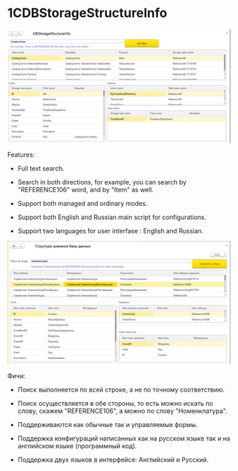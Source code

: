 # 1CDBStorageStructureInfo
![alt tag](https://github.com/alexkmbk/1CDBStorageStructureInfo/blob/master/Screenshot_en.png)

Features:
- Full text search.

- Search in both directions, for example, you can search by "REFERENCE106" word, and by "Item" as well.

- Support both managed and ordinary modes.

- Support both English and Russian main script for configurations.

- Support two  languages for user interfase : English and Russian.


![alt tag](https://github.com/alexkmbk/1CDBStorageStructureInfo/blob/master/Screenshot.png)


Фичи:
- Поиск выполняется по всей строке, а не по точному соответствию.

- Поиск осуществляется в обе стороны, то есть можно искать по слову, скажем "REFERENCE106", а можно по слову "Номенклатура".

- Поддерживаются как обычные так и управляемые формы.

- Поддержка конфигураций написанных как на русском языке так и на английском языке (программный код).

- Поддержка двух языков в интерфейсе: Английский и Русский.
